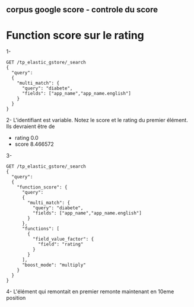 ## corpus google score - controle du score


# Function score sur le rating

1- 
```shell
GET /tp_elastic_gstore/_search
{
  "query": 
  {
    "multi_match": {
      "query": "diabete",
      "fields": ["app_name","app_name.english"]
    }        
  }
}
```

2- 
L'identifiant est variable. Notez le score et le rating du premier élément. Ils devraient être de 
* rating 0.0
* score 8.466572


3- 
```shell
GET /tp_elastic_gstore/_search
{
  "query": 
  {
    "function_score": {
      "query": 
      {
        "multi_match": {
          "query": "diabete",
          "fields": ["app_name","app_name.english"]
        }        
      },
      "functions": [
        {
          "field_value_factor": {
            "field": "rating"
          }
        }
      ],
      "boost_mode": "multiply"
    }
  }
}
```


4- 
L'élément qui remontait en premier remonte maintenant en 10eme position